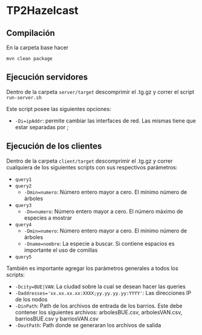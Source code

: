 # TP2Hazelcast
## Compilación
En la carpeta base hacer
```
mvn clean package
```
## Ejecución servidores

Dentro de la carpeta ```server/target``` descomprimir el .tg.gz y correr el script ```run-server.sh```

Este script posee las siguientes opciones:
* ```-Di=ipAddr```: permite cambiar las interfaces de red. Las mismas tiene que estar separadas por ;

## Ejecución de los clientes

Dentro de la carpeta ```client/target``` descomprimir el .tg.gz y correr cualquiera de los siguientes scripts con sus respectivos parámetros:
* ```query1```
* ```query2```
    * ```-Dmin=numero```: Número entero mayor a cero. El mínimo número de árboles 
* ```query3```
    * ```-Dn=numero```: Número entero mayor a cero. El número máximo de especies a mostrar
* ```query4```
    * ```-Dmin=numero```: Número entero mayor a cero. El mínimo número de árboles
    * ```-Dname=nombre```: La especie a buscar. Si contiene espacios es importante el uso de comillas
* ```query5```

También es importante agregar los parámetros generales a todos los scripts:
* ```-Dcity=BUE|VAN```: La ciudad sobre la cual se desean hacer las queries
* ```-Daddresses='xx.xx.xx.xx:XXXX;yy.yy.yy.yy:YYYY'```: Las direcciones IP de los nodos
* ```-DinPath```: Path de los archivos de entrada de los barrios. Este debe contener los siguientes archivos: arbolesBUE.csv, arbolesVAN.csv, barriosBUE.csv y barriosVAN.csv
* ```-DoutPath```: Path donde se generaran los archivos de salida
